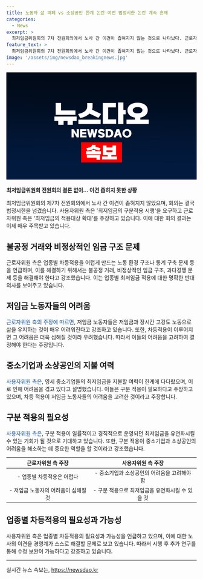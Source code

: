 ```yaml
---
title: 노동자 삶 피폐 vs 소상공인 한계 논란 여전 법정시한 논란 계속 혼재
categories:
  - News
excerpt: >
  최저임금위원회의 7차 전원회의에서 노사 간 이견이 좁혀지지 않는 것으로 나타났다. 근로자위원은 업종별 차등적용이 어렵다는 입장을 밝히며 한국노동조합총연맹은 명확한 반대 입장을 표명했다. 또한, 민주노총 부위원장은 차등적용이 저임금 노동자들의 삶을 악화시킬 것이라고 우려했고, 사용자위원은 구분 적용으로 최저임금이 유연화되길 기대한다는 입장을 전했다. 중소기업중앙회는 구분 적용 대상 업종과 관련해 유연성을 발휘할 필요가 있다고 언급했다.
feature_text: >
  최저임금위원회의 7차 전원회의에서 노사 간 이견이 좁혀지지 않는 것으로 나타났다. 근로자위원은 업종별 차등적용이 어렵다는 입장을 밝히며 한국노동조합총연맹은 명확한 반대 입장을 표명했다. 또한, 민주노총 부위원장은 차등적용이 저임금 노동자들의 삶을 악화시킬 것이라고 우려했고, 사용자위원은 구분 적용으로 최저임금이 유연화되길 기대한다는 입장을 전했다. 중소기업중앙회는 구분 적용 대상 업종과 관련해 유연성을 발휘할 필요가 있다고 언급했다.
image: '/assets/img/newsdao_breakingnews.jpg'
---
```


<p><img src="/assets/img/newsdao_breakingnews.jpg" alt="ontimetimes 속보" /></p>

<p><b>최저임금위원회 전원회의 결론 없이… 이견 좁히지 못한 상황</b></p>

<p data-ke-size="size16">최저임금위원회의 제7차 전원회의에서 노사 간 이견이 좁혀지지 않았으며, 회의는 결국 법정시한을 넘겼습니다. 사용자위원 측은 '최저임금의 구분적용 시행'을 요구하고 근로자위원 측은 '최저임금의 적용대상 확대'를 주장하고 있습니다. 이에 대한 회의 결과는 이제 매우 주목받고 있습니다.</p>

<h2 data-ke-size="size26">불공정 거래와 비정상적인 임금 구조 문제</h2>

<p data-ke-size="size16">근로자위원 측은 업종별 차등적용을 어렵게 만드는 노동 환경 구조나 통계 구축 문제 등을 언급하며, 이를 해결하기 위해서는 불공정 거래, 비정상적인 임금 구조, 과다경쟁 문제 등을 해결해야 한다고 강조했습니다. 이는 업종별 최저임금 적용에 대한 명확한 반대 의사를 보여주고 있습니다.</p>

<h2 data-ke-size="size26">저임금 노동자들의 어려움</h2>

<p data-ke-size="size16"><span style="color: #1a5490;">근로자위원 측의 주장에 따르면</span>, 저임금 노동자들은 저임금과 장시간 고강도 노동으로 삶을 유지하는 것이 매우 어려워진다고 강조하고 있습니다. 또한, 차등적용이 이루어지면 그 어려움은 더욱 심해질 것이라 우려했습니다. 따라서 이들의 어려움을 고려하여 결정해야 한다는 주장입니다.</p>

<h2 data-ke-size="size26">중소기업과 소상공인의 지불 여력</h2>

<p data-ke-size="size16"><span style="color: #1a5490;">사용자위원 측은</span>, 영세 중소기업들의 최저임금을 지불할 여력이 한계에 다다랐으며, 이로 인해 어려움을 겪고 있다고 설명했습니다. 이들은 구분 적용이 필요하다고 주장하고 있으며, 차등 적용이 저임금 노동자들의 어려움을 고려한 것이라고 주장합니다.</p>

<h2 data-ke-size="size26">구분 적용의 필요성</h2>

<p data-ke-size="size16"><span style="color: #1a5490;">사용자위원 측은</span>, 구분 적용이 일률적이고 경직적으로 운영되던 최저임금을 유연화시킬 수 있는 기회가 될 것으로 기대하고 있습니다. 또한, 구분 적용이 중소기업과 소상공인의 어려움을 해소하는 데 중요한 역할을 할 것이라고 강조했습니다.</p>

<table>
<thead>
<tr>
<th style="text-align: center;">근로자위원 측 주장</th>
<th style="text-align: center;">사용자위원 측 주장</th>
</tr>
</thead>
<tbody>
<tr>
<td style="text-align: center;">- 업종별 차등적용은 어렵다</td>
<td style="text-align: center;">- 중소기업과 소상공인의 어려움을 고려해야 함</td>
</tr>
<tr>
<td style="text-align: center;">- 저임금 노동자의 어려움이 심해질 것</td>
<td style="text-align: center;">- 구분 적용으로 최저임금을 유연화시킬 수 있을 것</td>
</tr>
</tbody>
</table>

<h2 data-ke-size="size26">업종별 차등적용의 필요성과 가능성</h2>

<p data-ke-size="size16">사용자위원 측은 업종별 차등적용의 필요성과 가능성을 언급하고 있으며, 이에 대한 노사의 이견을 경영계가 스스로 해결할 문제로 보고 있습니다. 따라서 시행 후 추가 연구를 통해 수정 보완이 가능하다고 강조하고 있습니다.</p>

<hr>

<p data-ke-size="size16"></p>
실시간 뉴스 속보는, <a href="https://newsdao.kr" rel="dofollow">https://newsdao.kr</a>


